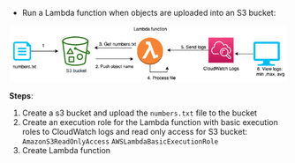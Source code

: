 - Run a Lambda function when objects are uploaded into an S3 bucket: 

![Lambda](Lambda_SDK.png)

**Steps**:
1. Create a s3 bucket and upload the `numbers.txt` file to the bucket
2. Create an execution role for the Lambda function with basic execution roles to CloudWatch logs and read only access for S3 bucket:
`AmazonS3ReadOnlyAccess`
`AWSLambdaBasicExecutionRole`
3. Create Lambda function
